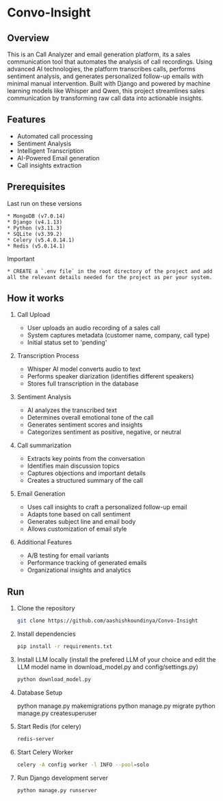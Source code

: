 # Convo-Insight

## Overview

This is an Call Analyzer and email generation platform, its a sales communication tool that automates the analysis of call recordings. Using advanced AI technologies, the platform transcribes calls, performs sentiment analysis, and generates personalized follow-up emails with minimal manual intervention. Built with Django and powered by machine learning models like Whisper and Qwen, this project streamlines sales communication by transforming raw call data into actionable insights.

## Features

- Automated call processing
- Sentiment Analysis
- Intelligent Transcription
- AI-Powered Email generation
- Call insights extraction

## Prerequisites

Last run on these versions

    * MongoDB (v7.0.14)
    * Django (v4.1.13)
    * Python (v3.11.3)
    * SQLite (v3.39.2)
    * Celery (v5.4.0.14.1)
    * Redis (v5.0.14.1)

Important

    * CREATE a `.env file` in the root directory of the project and add all the relevant details needed for the project as per your system.

## How it works

1. Call Upload

    * User uploads an audio recording of a sales call
    * System captures metadata (customer name, company, call type)
    * Initial status set to 'pending'

2. Transcription Process

    * Whisper AI model converts audio to text
    * Performs speaker diarization (identifies different speakers)
    * Stores full transcription in the database

3. Sentiment Analysis

    * AI analyzes the transcribed text
    * Determines overall emotional tone of the call
    * Generates sentiment scores and insights
    * Categorizes sentiment as positive, negative, or neutral

4. Call summarization

    * Extracts key points from the conversation
    * Identifies main discussion topics
    * Captures objections and important details
    * Creates a structured summary of the call

5. Email Generation

    * Uses call insights to craft a personalized follow-up email
    * Adapts tone based on call sentiment
    * Generates subject line and email body
    * Allows customization of email style

6. Additional Features

    * A/B testing for email variants
    * Performance tracking of generated emails
    * Organizational insights and analytics

## Run

1. Clone the repository

    ```bash
    git clone https://github.com/aashishkoundinya/Convo-Insight

2. Install dependencies

    ```bash
    pip install -r requirements.txt

3. Install LLM locally (install the prefered LLM of your choice and edit the LLM model name in download_model.py and config/settings.py)

    ```bash
    python download_model.py

4. Database Setup

    python manage.py makemigrations
    python manage.py migrate
    python manage.py createsuperuser

5. Start Redis (for celery)

    ```bash
    redis-server

6. Start Celery Worker

    ```bash
    celery -A config worker -l INFO --pool=solo

7. Run Django development server

    ```bash
    python manage.py runserver
